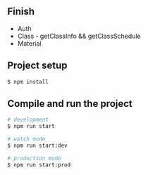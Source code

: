 ## Finish

<ul>
<li>Auth</li>
<li>Class - getClassInfo && getClassSchedule</li>
<li>Material</li>
</ul>

## Project setup

```bash
$ npm install
```

## Compile and run the project

```bash
# development
$ npm run start

# watch mode
$ npm run start:dev

# production mode
$ npm run start:prod
```
